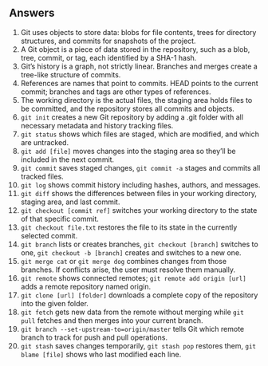 ## Answers

1. Git uses objects to store data: blobs for file contents, trees for directory structures, and commits for snapshots of the project.
2. A Git object is a piece of data stored in the repository, such as a blob, tree, commit, or tag, each identified by a SHA-1 hash.
3. Git’s history is a graph, not strictly linear. Branches and merges create a tree-like structure of commits.
4. References are names that point to commits. HEAD points to the current commit; branches and tags are other types of references.
5. The working directory is the actual files, the staging area holds files to be committed, and the repository stores all commits and objects.
6. `git init` creates a new Git repository by adding a .git folder with all necessary metadata and history tracking files.
7. `git status` shows which files are staged, which are modified, and which are untracked.
8. `git add [file]` moves changes into the staging area so they’ll be included in the next commit.
9. `git commit` saves staged changes, `git commit -a` stages and commits all tracked files.
10. `git log` shows commit history including hashes, authors, and messages.
11. `git diff` shows the differences between files in your working directory, staging area, and last commit.
12. `git checkout [commit ref]` switches your working directory to the state of that specific commit.
13. `git checkout file.txt` restores the file to its state in the currently selected commit.
14. `git branch` lists or creates branches, `git checkout [branch]` switches to one, `git checkout -b [branch]` creates and switches to a new one.
15. `git merge cat` or `git merge dog` combines changes from those branches. If conflicts arise, the user must resolve them manually.
16. `git remote` shows connected remotes; `git remote add origin [url]` adds a remote repository named origin.
17. `git clone [url] [folder]` downloads a complete copy of the repository into the given folder.
18. `git fetch` gets new data from the remote without merging while `git pull` fetches and then merges into your current branch.
19. `git branch --set-upstream-to=origin/master` tells Git which remote branch to track for push and pull operations.
20. `git stash` saves changes temporarily, `git stash pop` restores them, `git blame [file]` shows who last modified each line.
